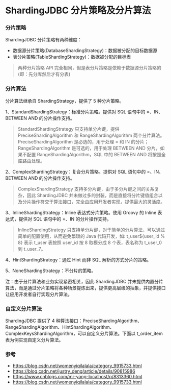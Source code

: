 ShardingJDBC 分片策略及分片算法
============================

### 分片策略
ShardingJDBC 分片策略有两种维度：
- 数据源分片策略(DatabaseShardingStrategy)：数据被分配的目标数据源
- 表分片策略(TableShardingStrategy)：数据被分配的目标表
> 两种分片策略 API 完全相同，但是表分片策略是依赖于数据源分片策略的(即：先分库然后才有分表)

### 分片算法
分片算法继承自 ShardingStrategy，提供了 5 种分片策略。

1、StandardShardingStrategy：标准分片策略。提供对 SQL 语句中的 =、IN、BETWEEN AND 的分片操作支持。
> StandardShardingStrategy 只支持单分片键，提供 PreciseShardingAlgorithm 和 RangeShardingAlgorithm 两个分片算法。PreciseShardingAlgorithm 是必选的，用于处理 = 和 IN 的分片；RangeShardingAlgorithm 是可选的，用于处理 BETWEEN AND 分片，如果不配置 RangeShardingAlgorithm，SQL 中的 BETWEEN AND 将按照全库路由处理。

2、ComplexShardingStrategy：复合分片策略。提供对 SQL 语句中的 =、IN、BETWEEN AND 的分片操作支持。
> ComplexShardingStrategy 支持多分片键，由于多分片键之间的关系复杂，因此 ShardingJDBC 并未做过多的封装，而是直接将分片键值组合以及分片操作符交于算法接口，完全由应用开发者实现，提供最大的灵活度。

3、InlineShardingStrategy：Inline 表达式分片策略。使用 Groovy 的 Inline 表达式，提供对 SQL 语句中的 =、IN 的分片操作支持。
> InlineShardingStrategy 只支持单分片键，对于简单的分片算法，可以通过简单的配置使用，从而避免繁琐的 Java 代码开发，如: t_user${user_id % 8} 表示 t_user 表按照 user_id 按 8 取模分成 8 个表，表名称为 t_user_0 到 t_user_7。

4、HintShardingStrategy：通过 Hint 而非 SQL 解析的方式分片的策略。

5、NoneShardingStrategy：不分片的策略。

注：由于分片算法和业务实现紧密相关，因此 ShardingJDBC 并未提供内置分片算法，而是通过分片策略将各种场景提炼出来，提供更高层级的抽象，并提供接口让应用开发者自行实现分片算法。

### 自定义分片算法
ShardingJDBC 提供了 4 种算法接口：PreciseShardingAlgorithm、RangeShardingAlgorithm、HintShardingAlgorithm、ComplexKeysShardingAlgorithm，可以自定义分片算法。下面以 t_order_item 表为例实现自定义分片算法。

### 参考
- https://blog.csdn.net/womenyiqilalala/category_9915733.html
- https://blog.csdn.net/justry_deng/article/details/90815986
- https://www.cnblogs.com/mr-yang-localhost/p/8313360.html
- https://blog.csdn.net/womenyiqilalala/category_9915733.html